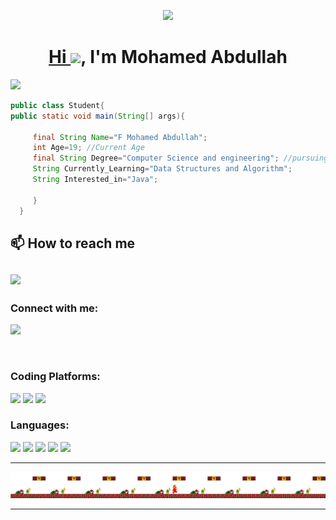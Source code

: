 <p align="center">
     <a href="https://www.linkedin.com/in/f-mohamed-abdullah/">
          <img src="http://4.bp.blogspot.com/-ih61a6w8of8/Vaz-OH835MI/AAAAAAAABmo/oYI-NoC4WMk/s1600/animated_binary_pic_2_by_palaios.gif" width="500"</a>
</p>

<h1 align="center">Hi <a href="https://www.linkedin.com/in/mohamed-abdullah-f-67877a243/"><img src="https://media.giphy.com/media/hvRJCLFzcasrR4ia7z/giphy.gif" width="28"></a>, I'm Mohamed Abdullah</h1>


![](https://komarev.com/ghpvc/?username=f-mohamed-abdullah&color=orange)
```java
public class Student{
public static void main(String[] args){

     final String Name="F Mohamed Abdullah";
     int Age=19; //Current Age
     final String Degree="Computer Science and engineering"; //pursuing
     String Currently_Learning="Data Structures and Algorithm";
     String Interested_in="Java";
     
     }
  }
  ```
 

## 📫 How to reach me <br><br><a href="mailto:abdullahfakrudeen2020@gmail.com"><img src="https://img.shields.io/badge/Gmail-D14836?style=for-the-badge&logo=gmail&logoColor=white"></a>

<h3 align="left">Connect with me:</h3>
<p align="left">
<a href="https://www.linkedin.com/in/f-mohamed-abdullah/"><img src="https://img.shields.io/badge/linkedin-%230077B5.svg?style=for-the-badge&logo=linkedin&logoColor=black"></a></p><br>
<h3 align="left">Coding Platforms:</h3>
<p align="left">
<a href="https://www.hackerrank.com/f___ma?hr_r=1"><img src="https://img.shields.io/badge/-Hackerrank-2EC866?style=for-the-badge&logo=HackerRank&logoColor=black"></a>
<a href="https://www.leetcode.com/f-mohamed-abdullah"><img src="https://img.shields.io/badge/-LeetCode-FFA116?style=for-the-badge&logo=LeetCode&logoColor=black"></a>
<a href="https://auth.geeksforgeeks.org/user/fmohamedabdullah"><img src="https://img.shields.io/badge/GeeksforGeeks-298D46?style=for-the-badge&logo=geeksforgeeks&logoColor=black"></a>
</p>

<h3 align="left">Languages:</h3>
<p align="left">
     <img src="https://cdn-icons-png.flaticon.com/512/226/226777.png" width="50" >
     <img src="https://cdn-icons-png.flaticon.com/512/3665/3665923.png" width="50">
     <img src="https://cdn-icons-png.flaticon.com/512/5968/5968350.png" width="50">
     <img src="https://cdn-icons-png.flaticon.com/512/174/174854.png" width="50">
     <img src="https://cdn-icons-png.flaticon.com/512/732/732190.png" width="50">



</p>
<hr>
<p align="center">
     <a href="https://www.linkedin.com/in/f-mohamed-abdullah/">
          <img src="https://raw.githubusercontent.com/vhanla/vhanla/master/.gitassets/walkingmario.gif"></a>
</p>
<hr>
<!--<p align="center">
  <img src="https://capsule-render.vercel.app/api?type=waving&color=gradient&height=100&section=footer"/>
</p>-->







